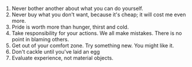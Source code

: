 
1. Never bother another about what you can do yourself.
2. Never buy what you don't want, because it's cheap; it will cost me even more.
3. Pride is worth more than hunger, thirst and cold.
4. Take responsibility for your actions. We all make mistakes. There is no point in blaming others.
5. Get out of your comfort zone. Try something new. You might like it.
6. Don't cackle until you've laid an egg
7. Evaluate experience, not material objects.
